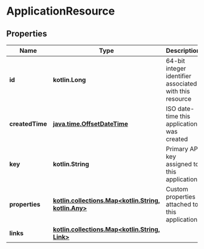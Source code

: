 
# ApplicationResource

## Properties
Name | Type | Description | Notes
------------ | ------------- | ------------- | -------------
**id** | **kotlin.Long** | 64-bit integer identifier associated with this resource | 
**createdTime** | [**java.time.OffsetDateTime**](java.time.OffsetDateTime.md) | ISO date-time this application was created | 
**key** | **kotlin.String** | Primary API key assigned to this application | 
**properties** | [**kotlin.collections.Map&lt;kotlin.String, kotlin.Any&gt;**](kotlin.Any.md) | Custom properties attached to this application | 
**links** | [**kotlin.collections.Map&lt;kotlin.String, Link&gt;**](Link.md) |  |  [optional]



